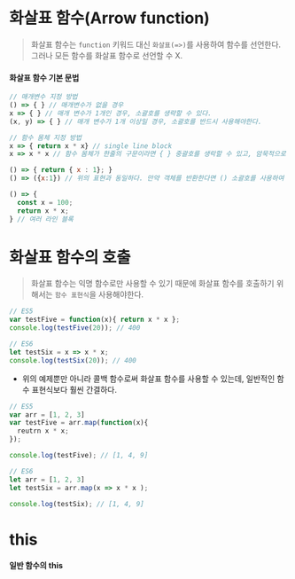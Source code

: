 # 화살표 함수(Arrow function)
> 화살표 함수는 `function` 키워드 대신 `화살표(=>)`를 사용하여 함수를 선언한다. <br/>
그러나 모든 함수를 화살표 함수로 선언할 수 X.

#### 화살표 함수 기본 문법
```jsx
// 매개변수 지정 방법
() => { } // 매개변수가 없을 경우
x => { } // 매개 변수가 1개인 경우, 소괄호를 생략할 수 있다.
(x, y) => { } // 매개 변수가 1개 이상일 경우, 소괄호를 반드시 사용해야한다.

// 함수 몸체 지정 방법
x => { return x * x} // single line block
x => x * x // 함수 몸체가 한줄의 구문이라면 { } 중괄호를 생락할 수 있고, 암묵적으로 return 된다. 

() => { return { x : 1}; }
() => ({x:1}) // 위의 표현과 동일하다. 만약 객체를 반환한다면 () 소괄호를 사용하여 객체를 감싸준다.

() => {
  const x = 100;
  return x * x;
} // 여러 라인 블록
```
# 화살표 함수의 호출
> 화살표 함수는 익명 함수로만 사용할 수 있기 때문에 화살표 함수를 호출하기 위해서는 `함수 표현식`을 사용해야한다.

```jsx
// ES5
var testFive = function(x){ return x * x };
console.log(testFive(20)); // 400

// ES6
let testSix = x => x * x;
console.log(testSix(20)); // 400
```
- 위의 예제뿐만 아니라 콜백 함수로써 화살표 함수를 사용할 수 있는데, 일반적인 함수 표현식보다 훨씬 간결하다.
```jsx
// ES5
var arr = [1, 2, 3]
var testFive = arr.map(function(x){
  reutrn x * x;
});

console.log(testFive); // [1, 4, 9]
```
```jsx
// ES6
let arr = [1, 2, 3]
let testSix = arr.map(x => x * x );

console.log(testSix); // [1, 4, 9]
```
# this
#### 일반 함수의 this
> 

